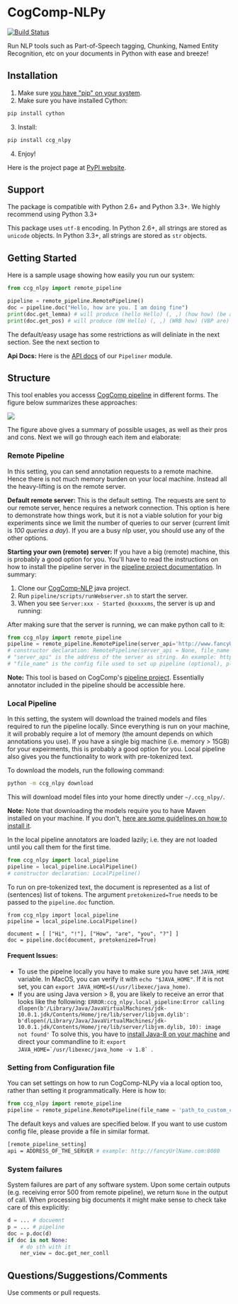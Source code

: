 # CogComp-NLPy
[![Build Status](https://semaphoreci.com/api/v1/projects/dc68ab4d-d1b7-4405-adca-b0c6af2e1aa0/1223617/badge.svg)](https://semaphoreci.com/danyaljj/sioux-2)

Run NLP tools such as Part-of-Speech tagging, Chunking, Named Entity Recognition, etc on your documents in Python with ease and breeze!

## Installation


1. Make sure [you have "pip" on your system](https://pip.pypa.io/en/stable/installing/). 
2. Make sure you have installed Cython:

```bash
pip install cython
```

3. Install:

```bash
pip install ccg_nlpy
```    

4. Enjoy!

Here is the project page at [PyPI website](https://pypi.python.org/pypi/ccg-nlpy).

## Support

The package is compatible with Python 2.6+ and Python 3.3+. We highly recommend using Python 3.3+

This package uses ```utf-8``` encoding.
In Python 2.6+, all strings are stored as ```unicode``` objects.
In Python 3.3+, all strings are stored as ```str``` objects.


## Getting Started 
Here is a sample usage showing how easily you run our system:

```python
from ccg_nlpy import remote_pipeline

pipeline = remote_pipeline.RemotePipeline()
doc = pipeline.doc("Hello, how are you. I am doing fine")
print(doc.get_lemma) # will produce (hello Hello) (, ,) (how how) (be are) (you you) (. .) (i I) (be am) (do doing) (fine fine)
print(doc.get_pos) # will produce (UH Hello) (, ,) (WRB how) (VBP are) (PRP you) (. .) (PRP I) (VBP am) (VBG doing) (JJ fine)
```

The default/easy usage has some restrictions as will deliniate in the next section. See the next section to 

**Api Docs:** Here is the [API docs](http://cogcomp.cs.illinois.edu/software/doc/ccg_nlpy/pipeliner.m.html) of our `Pipeliner` module.

## Structure
This tool enables you accesss [CogComp pipeline](https://github.com/CogComp/cogcomp-nlp/tree/master/pipeline) in different forms. The figure below summarizes these approaches:

![](https://user-images.githubusercontent.com/2441454/27004781-963ae9e0-4ddd-11e7-9864-b96a52df062b.png)


The figure above gives a summary of possible usages, as well as their pros and cons. Next we will go through each item and elaborate: 

### Remote Pipeline 
In this setting, you can send annotation requests to a remote machine. Hence there is not much memory burden on your local machine. Instead all the heavy-lifting is on the remote server.

**Default remote server:**  This is the default setting. The requests are sent to our remote server, hence requires a network connection. This option is here to demonstrate how things work, but it is not a viable solution for your big experiments since we limit the number of queries to our server (current limit is *100 queries a day*). If you are a busy nlp user, you should use any of the other options.

**Starting your own (remote) server:** If you have a big (remote) machine, this is probably a good option for you. 
You'll have to read the instructions on how to install the pipeline server in the [pipeline project documentation](https://github.com/CogComp/cogcomp-nlp/tree/master/pipeline#using-pipeline-webserver). In summary: 

1. Clone our  [CogComp-NLP](https://github.com/CogComp/cogcomp-nlp/) java project.
2. Run `pipeline/scripts/runWebserver.sh` to start the server. 
3. When you see `Server:xxx - Started @xxxxxms`, the server is up and running: 
  
After making sure that the server is running, we can make python call to it: 

```python
from ccg_nlpy import remote_pipeline
pipeline = remote_pipeline.RemotePipeline(server_api='http://www.fancyUrlName.com:8080') 
# constructor declaration: RemotePipeline(server_api = None, file_name = None)
# "server_api" is the address of the server as string. An example: http://www.fancyUrlName.com:8080
# "file_name" is the config file used to set up pipeline (optional), please refer the latter section for more details
```

**Note:** This tool is based on CogComp's [pipeline project](https://github.com/CogComp/cogcomp-nlp/tree/master/pipeline>). Essentially annotator included in the pipeline should be accessible here. 
 
### Local Pipeline 

In this setting, the system will download the trained models and files required to run the pipeline locally. Since everything is run on your machine, it will probably require a lot of memory (the amount depends on which annotations you use). If you have a single big machine (i.e. memory > 15GB) for your expeirments, this is probably a good option for you.
Local pipeline also gives you the functionality to work with pre-tokenized text.

To download the models, run the following command:
```bash
python -m ccg_nlpy download
```

This will download model files into your home directly under `~/.ccg_nlpy/`.

**Note:** Note that downloading the models require you to have Maven installed on your machine. If you don't, [here are some guidelines on how to install it](https://maven.apache.org/install.html). 

In the local pipeline annotators are loaded lazily; i.e. they are not loaded until you call them for the first time. 

```python 
from ccg_nlpy import local_pipeline
pipeline = local_pipeline.LocalPipeline() 
# constructor declaration: LocalPipeline()
```

To run on pre-tokenized text, the document is represented as a list of (sentences) list of tokens. The argument ```pretokenized=True``` needs to be passed to the ```pipeline.doc``` function.
```
from ccg_nlpy import local_pipeline
pipeline = local_pipeline.LocalPipeline()

document = [ ["Hi", "!"], ["How", "are", "you", "?"] ]
doc = pipeline.doc(document, pretokenized=True)
```

#### Frequent Issues: 
 - To use the pipelne locally you have to make sure you have set `JAVA_HOME` variable. In MacOS, you can verify it with `echo "$JAVA_HOME"`. If it is not set, you can `export JAVA_HOME=$(/usr/libexec/java_home)`. 
 - If you are using Java version > 8, you are likely to receive an error that looks like the following:  ```
 ERROR:ccg_nlpy.local_pipeline:Error calling dlopen(b'/Library/Java/JavaVirtualMachines/jdk-10.0.1.jdk/Contents/Home/jre/lib/server/libjvm.dylib': b'dlopen(/Library/Java/JavaVirtualMachines/jdk-10.0.1.jdk/Contents/Home/jre/lib/server/libjvm.dylib, 10): image not found' ```
To solve this, you have to [install Java-8 on your machine](https://gist.github.com/JeOam/a926dbb5145c4d0789c1) and direct your commandline to it: ```export JAVA_HOME=`/usr/libexec/java_home -v 1.8` ```. 
 

### Setting from Configuration file 

You can set settings on how to run CogComp-NLPy via a local option too, rather than setting it programmatically.
Here is how to: 

```python 
from ccg_nlpy import remote_pipeline
pipeline = remote_pipeline.RemotePipeline(file_name = 'path_to_custom_config_file')
```
   
The default keys and values are specified below. If you want to use custom config file, please provide a file in similar format.


```bash
[remote_pipeline_setting]
api = ADDRESS_OF_THE_SERVER # example: http://fancyUrlName.com:8080
```    

### System failures

System failures are part of any software system. Upon some certain outputs (e.g. receiving error 500 from remote pipeline),
we return `None` in the output of call. When processing big documents it might make sense to check take care of
this explicitly:

```python
d = ... # docuemnt
p = ... # pipeline
doc = p.doc(d)
if doc is not None:
    # do sth with it
    ner_view = doc.get_ner_conll
```

## Questions/Suggestions/Comments 

Use comments or pull requests. 

